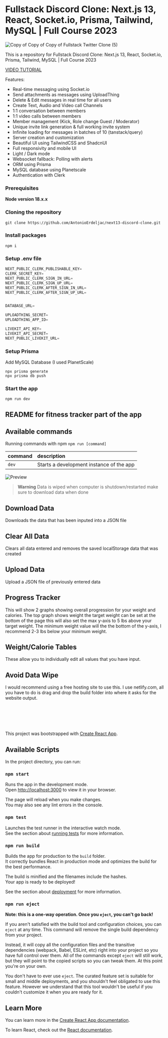 # Fullstack Discord Clone: Next.js 13, React, Socket.io, Prisma, Tailwind, MySQL | Full Course 2023

![Copy of Copy of Copy of Fullstack Twitter Clone (5)](https://github.com/AntonioErdeljac/next13-discord-clone/assets/23248726/14e25e4f-eb83-44dd-8b97-4f2666b89386)

This is a repository for Fullstack Discord Clone: Next.js 13, React, Socket.io, Prisma, Tailwind, MySQL | Full Course 2023

[VIDEO TUTORIAL](https://www.youtube.com/watch?v=ZbX4Ok9YX94)

Features:

-   Real-time messaging using Socket.io
-   Send attachments as messages using UploadThing
-   Delete & Edit messages in real time for all users
-   Create Text, Audio and Video call Channels
-   1:1 conversation between members
-   1:1 video calls between members
-   Member management (Kick, Role change Guest / Moderator)
-   Unique invite link generation & full working invite system
-   Infinite loading for messages in batches of 10 (tanstack/query)
-   Server creation and customization
-   Beautiful UI using TailwindCSS and ShadcnUI
-   Full responsivity and mobile UI
-   Light / Dark mode
-   Websocket fallback: Polling with alerts
-   ORM using Prisma
-   MySQL database using Planetscale
-   Authentication with Clerk

### Prerequisites

**Node version 18.x.x**

### Cloning the repository

```shell
git clone https://github.com/AntonioErdeljac/next13-discord-clone.git
```

### Install packages

```shell
npm i
```

### Setup .env file

```js
NEXT_PUBLIC_CLERK_PUBLISHABLE_KEY=
CLERK_SECRET_KEY=
NEXT_PUBLIC_CLERK_SIGN_IN_URL=
NEXT_PUBLIC_CLERK_SIGN_UP_URL=
NEXT_PUBLIC_CLERK_AFTER_SIGN_IN_URL=
NEXT_PUBLIC_CLERK_AFTER_SIGN_UP_URL=


DATABASE_URL=

UPLOADTHING_SECRET=
UPLOADTHING_APP_ID=

LIVEKIT_API_KEY=
LIVEKIT_API_SECRET=
NEXT_PUBLIC_LIVEKIT_URL=
```

### Setup Prisma

Add MySQL Database (I used PlanetScale)

```shell
npx prisma generate
npx prisma db push

```

### Start the app

```shell
npm run dev
```

## README for fitness tracker part of the app

## Available commands

Running commands with npm `npm run [command]`

| command | description                              |
| :------ | :--------------------------------------- |
| `dev`   | Starts a development instance of the app |

![Preview](https://github.com/bmicham/React-Weight-Tracker/assets/60907784/c3657f59-b6a5-424a-9422-dbc22aa590c0)

> **Warning**
> Data is wiped when computer is shutdown/restarted make sure to download data when done

## Download Data

Downloads the data that has been inputed into a JSON file

## Clear All Data

Clears all data entered and removes the saved localStorage data that was created

## Upload Data

Upload a JSON file of previously entered data

## Progress Tracker

This will show 2 graphs showing overall progression for your weight and calories. The top graph shows weight the target weight can be set at the bottom of the page this will also set the max y-axis to 5 lbs above your target weight.
The minimum weight value will the the bottom of the y-axis, I recommend 2-3 lbs below your minimum weight.

## Weight/Calorie Tables

These allow you to individually edit all values that you have input.

## Avoid Data Wipe

I would recommend using a free hosting site to use this. I use netlify.com, all you have to do is drag and drop the build folder into where it asks for the website output.

<br/><br/>
<br/><br/>

This project was bootstrapped with [Create React App](https://github.com/facebook/create-react-app).

## Available Scripts

In the project directory, you can run:

### `npm start`

Runs the app in the development mode.\
Open [http://localhost:3000](http://localhost:3000) to view it in your browser.

The page will reload when you make changes.\
You may also see any lint errors in the console.

### `npm test`

Launches the test runner in the interactive watch mode.\
See the section about [running tests](https://facebook.github.io/create-react-app/docs/running-tests) for more information.

### `npm run build`

Builds the app for production to the `build` folder.\
It correctly bundles React in production mode and optimizes the build for the best performance.

The build is minified and the filenames include the hashes.\
Your app is ready to be deployed!

See the section about [deployment](https://facebook.github.io/create-react-app/docs/deployment) for more information.

### `npm run eject`

**Note: this is a one-way operation. Once you `eject`, you can't go back!**

If you aren't satisfied with the build tool and configuration choices, you can `eject` at any time. This command will remove the single build dependency from your project.

Instead, it will copy all the configuration files and the transitive dependencies (webpack, Babel, ESLint, etc) right into your project so you have full control over them. All of the commands except `eject` will still work, but they will point to the copied scripts so you can tweak them. At this point you're on your own.

You don't have to ever use `eject`. The curated feature set is suitable for small and middle deployments, and you shouldn't feel obligated to use this feature. However we understand that this tool wouldn't be useful if you couldn't customize it when you are ready for it.

## Learn More

You can learn more in the [Create React App documentation](https://facebook.github.io/create-react-app/docs/getting-started).

To learn React, check out the [React documentation](https://reactjs.org/).
